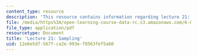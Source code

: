 ```yaml
---
content_type: resource
description: 'This resource contains information regarding lecture 21: sampling.'
file: /media/https%3A/open-learning-course-data-rc.s3.amazonaws.com/6-003-signals-and-systems-fall-2011/12e6e5d7567fca2e993ef8563fef5a60_MIT6_003F11_lec21.pdf
file_type: application/pdf
resourcetype: Document
title: 'Lecture 21: Sampling'
uid: 12e6e5d7-567f-ca2e-993e-f8563fef5a60
---
```

